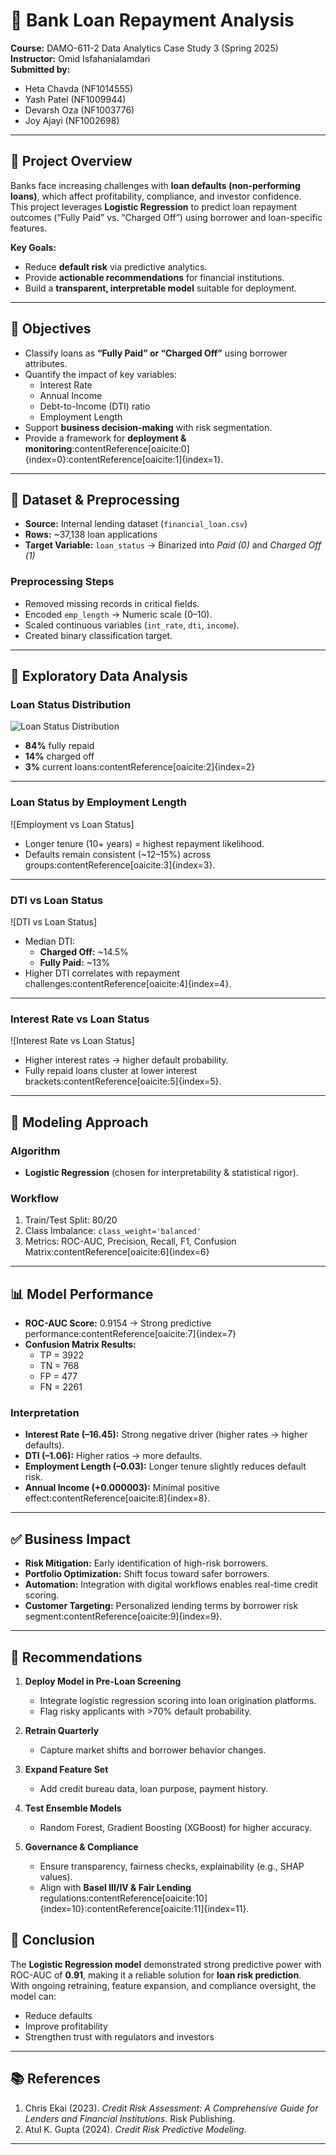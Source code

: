 
# 🏦 Bank Loan Repayment Analysis

**Course:** DAMO-611-2 Data Analytics Case Study 3 (Spring 2025)  
**Instructor:** Omid Isfahanialamdari  
**Submitted by:**  
- Heta Chavda (NF1014555)  
- Yash Patel (NF1009944)  
- Devarsh Oza (NF1003776)  
- Joy Ajayi (NF1002698)  

---

## 📌 Project Overview  
Banks face increasing challenges with **loan defaults (non-performing loans)**, which affect profitability, compliance, and investor confidence.  
This project leverages **Logistic Regression** to predict loan repayment outcomes (“Fully Paid” vs. “Charged Off”) using borrower and loan-specific features.  

**Key Goals:**  
- Reduce **default risk** via predictive analytics.  
- Provide **actionable recommendations** for financial institutions.  
- Build a **transparent, interpretable model** suitable for deployment.  

---

## 🎯 Objectives  
- Classify loans as **“Fully Paid” or “Charged Off”** using borrower attributes.  
- Quantify the impact of key variables:  
  - Interest Rate  
  - Annual Income  
  - Debt-to-Income (DTI) ratio  
  - Employment Length  
- Support **business decision-making** with risk segmentation.  
- Provide a framework for **deployment & monitoring**:contentReference[oaicite:0]{index=0}:contentReference[oaicite:1]{index=1}.  

---

## 📂 Dataset & Preprocessing  

- **Source:** Internal lending dataset (`financial_loan.csv`)  
- **Rows:** ~37,138 loan applications  
- **Target Variable:** `loan_status` → Binarized into *Paid (0)* and *Charged Off (1)*  

### Preprocessing Steps  
- Removed missing records in critical fields.  
- Encoded `emp_length` → Numeric scale (0–10).  
- Scaled continuous variables (`int_rate`, `dti`, `income`).  
- Created binary classification target.  

---

## 🔎 Exploratory Data Analysis  

### Loan Status Distribution  
![Loan Status Distribution](images/loan_status_distribution.png)  
- **84%** fully repaid  
- **14%** charged off  
- **3%** current loans:contentReference[oaicite:2]{index=2}  

---

### Loan Status by Employment Length  
![Employment vs Loan Status]  
- Longer tenure (10+ years) = highest repayment likelihood.  
- Defaults remain consistent (~12–15%) across groups:contentReference[oaicite:3]{index=3}.  

---

### DTI vs Loan Status  
![DTI vs Loan Status]  
- Median DTI:  
  - **Charged Off:** ~14.5%  
  - **Fully Paid:** ~13%  
- Higher DTI correlates with repayment challenges:contentReference[oaicite:4]{index=4}.  

---

### Interest Rate vs Loan Status  
![Interest Rate vs Loan Status]  
- Higher interest rates → higher default probability.  
- Fully repaid loans cluster at lower interest brackets:contentReference[oaicite:5]{index=5}.  

---

## 🤖 Modeling Approach  

### Algorithm  
- **Logistic Regression** (chosen for interpretability & statistical rigor).  

### Workflow  
1. Train/Test Split: 80/20  
2. Class Imbalance: `class_weight='balanced'`  
3. Metrics: ROC-AUC, Precision, Recall, F1, Confusion Matrix:contentReference[oaicite:6]{index=6}  

---

## 📊 Model Performance  

- **ROC-AUC Score:** 0.9154 → Strong predictive performance:contentReference[oaicite:7]{index=7}  
- **Confusion Matrix Results:**  
  - TP = 3922  
  - TN = 768  
  - FP = 477  
  - FN = 2261  

### Interpretation  
- **Interest Rate (–16.45):** Strong negative driver (higher rates → higher defaults).  
- **DTI (–1.06):** Higher ratios → more defaults.  
- **Employment Length (–0.03):** Longer tenure slightly reduces default risk.  
- **Annual Income (+0.000003):** Minimal positive effect:contentReference[oaicite:8]{index=8}.  

---

## ✅ Business Impact  

- **Risk Mitigation:** Early identification of high-risk borrowers.  
- **Portfolio Optimization:** Shift focus toward safer borrowers.  
- **Automation:** Integration with digital workflows enables real-time credit scoring.  
- **Customer Targeting:** Personalized lending terms by borrower risk segment:contentReference[oaicite:9]{index=9}.  

---

## 📌 Recommendations  

1. **Deploy Model in Pre-Loan Screening**  
   - Integrate logistic regression scoring into loan origination platforms.  
   - Flag risky applicants with >70% default probability.  

2. **Retrain Quarterly**  
   - Capture market shifts and borrower behavior changes.  

3. **Expand Feature Set**  
   - Add credit bureau data, loan purpose, payment history.  

4. **Test Ensemble Models**  
   - Random Forest, Gradient Boosting (XGBoost) for higher accuracy.  

5. **Governance & Compliance**  
   - Ensure transparency, fairness checks, explainability (e.g., SHAP values).  
   - Align with **Basel III/IV & Fair Lending** regulations:contentReference[oaicite:10]{index=10}:contentReference[oaicite:11]{index=11}.  



## 📌 Conclusion  
The **Logistic Regression model** demonstrated strong predictive power with ROC-AUC of **0.91**, making it a reliable solution for **loan risk prediction**.  
With ongoing retraining, feature expansion, and compliance oversight, the model can:  
- Reduce defaults  
- Improve profitability  
- Strengthen trust with regulators and investors  

---

## 📚 References  
1. Chris Ekai (2023). *Credit Risk Assessment: A Comprehensive Guide for Lenders and Financial Institutions*. Risk Publishing.  
2. Atul K. Gupta (2024). *Credit Risk Predictive Modeling*.
---
